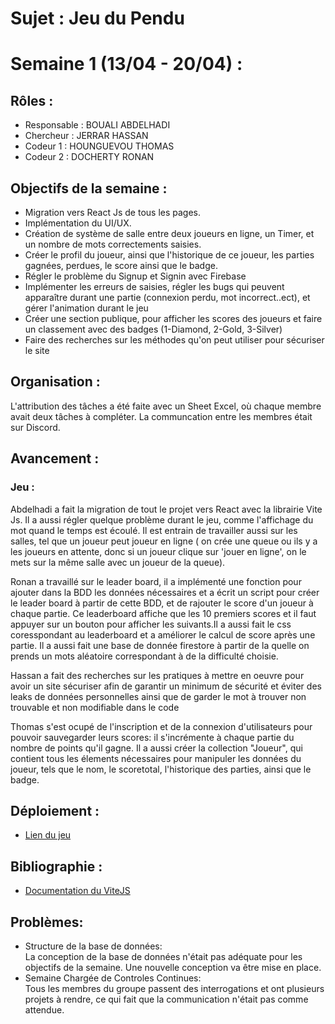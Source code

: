 # Sujet : **Jeu du Pendu** 

# Semaine 1 (13/04 - 20/04) : 
## Rôles : 
- Responsable : BOUALI ABDELHADI
- Chercheur : JERRAR HASSAN
- Codeur 1 : HOUNGUEVOU THOMAS 
- Codeur 2 : DOCHERTY RONAN <br>

## Objectifs de la semaine :

- Migration vers React Js de tous les pages.
- Implémentation du UI/UX.
- Création de système de salle entre deux joueurs en ligne, un Timer, et un nombre de mots correctements saisies.
- Créer le profil du joueur, ainsi que l'historique de ce joueur, les parties gagnées, perdues, le score ainsi que le badge.
- Régler le problème du Signup et Signin avec Firebase
- Implémenter les erreurs de saisies, régler les bugs qui peuvent apparaître durant une partie (connexion perdu, mot incorrect..ect), et gérer l'animation durant le jeu
- Créer une section publique, pour afficher les scores des joueurs et faire un classement avec des badges (1-Diamond, 2-Gold, 3-Silver)
- Faire des recherches sur les méthodes qu'on peut utiliser pour sécuriser le site

## Organisation :

L'attribution des tâches a été faite avec un Sheet Excel, où chaque membre avait deux tâches à compléter.
La communcation entre les membres était sur Discord.

## Avancement :
### Jeu : 

Abdelhadi a fait la migration de tout le projet vers React avec la librairie Vite Js. Il a aussi régler quelque problème durant le jeu, comme l'affichage du mot quand le temps est écoulé. Il est entrain de travailler aussi sur les salles, tel que un joueur peut joueur en ligne ( on crée une queue ou ils y a les joueurs en attente, donc si un joueur clique sur 'jouer en ligne', on le mets sur la même salle avec un joueur de la queue). <br>

Ronan a travaillé sur le leader board, il a implémenté une fonction pour ajouter dans la BDD les données nécessaires et a écrit un script pour créer le leader board à partir de cette BDD, et de rajouter le score d'un joueur à chaque partie. Ce leaderboard affiche que les 10 premiers scores et il faut appuyer sur un bouton pour afficher les suivants.Il a aussi fait le css coresspondant au leaderboard et a améliorer le calcul de score après une partie. Il a aussi fait une base de donnée firestore à partir de la quelle on prends un mots aléatoire correspondant à de la difficulté choisie. <br>

Hassan a fait des recherches sur les pratiques à mettre en oeuvre pour avoir un site sécuriser afin de garantir un minimum de sécurité et éviter des leaks de données personnelles ainsi que de garder le mot à trouver non trouvable et non modifiable dans le code<br>

Thomas s'est ocupé de l'inscription et de la connexion d'utilisateurs pour pouvoir sauvegarder leurs scores: il s'incrémente à chaque partie du nombre de points qu'il gagne. Il a aussi créer la collection "Joueur", qui contient tous les élements nécessaires pour manipuler les données du joueur, tels que le nom, le scoretotal, l'historique des parties, ainsi que le badge. 

## Déploiement : 

- [Lien du jeu](https://react-hangman-id.web.app/)

## Bibliographie :

- [Documentation du ViteJS](https://vitejs.dev/guide/)

## Problèmes: 
- Structure de la base de données: <br>
La conception de la base de données n'était pas adéquate pour les objectifs de la semaine. Une nouvelle conception va être mise en place.
- Semaine Chargée de Controles Continues: <br>
Tous les membres du groupe passent des interrogations et ont plusieurs projets à rendre, ce qui fait que la communication n'était pas comme attendue.